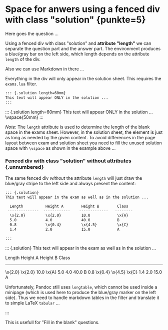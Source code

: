 
# Space for anwers using a fenced div with class "solution" {punkte=5}

Here goes the question ...


Using a fenced div with class "solution" and **attribute "length"** we can separate
the question part and the answer part. The environment produces a blue/gray bar
on the left side, which length depends on the attribute `length` of the div.

Also we can use Markdown in there ...

Everything in the div will only appear in the solution sheet.
This requires the `exams.lua` filter.

```markdown
::: {.solution length=60mm}
This text will appear ONLY in the solution ...
:::
```

::: {.solution length=60mm}
This text will appear ONLY in the solution ...
\vspace{50mm}
:::

*Note*: The `length` attribute is used to determine the length of the blank space
in the exams sheet. However, in the solution sheet, the element is just as long as
needed by the given content. To avoid differences in the page layout between exam
and solution sheet you need to fill the unused solution space with `\vspace` as
shown in the example above ...


### Fenced div with class "solution" without attributes {.unnumbered}

The same fenced div *without* the attribute `length` will just draw the
blue/gray stripe to the left side and always present the content:

```markdown
::: {.solution}
This text will appear in the exam as well as in the solution ...

  Length          Height A        Height B        Class
 --------------  ------------    -------------   --------
  \x{2.0}         \x{2.0}         10.0            \x{A}
  5.0             4.0             40.0            B
  0.8             \x{0.4}         \x{4.5}         \x{C}
  1.4             2.0             15.0            A

:::
```

::: {.solution}
This text will appear in the exam as well as in the solution ...

  Length          Height A        Height B        Class
 --------------  ------------    -------------   --------
  \x{2.0}         \x{2.0}         10.0            \x{A}
  5.0             4.0             40.0            B
  0.8             \x{0.4}         \x{4.5}         \x{C}
  1.4             2.0             15.0            A

Unfortunately, Pandoc still uses `longtable`, which cannot be
used inside a minipage (which is used here to produce the
blue/gray marker on the left side). Thus we need to handle
markdown tables in the filter and translate it to simple
LaTeX `tabular` ...

:::

This is usefull for "Fill in the blank" questions.




